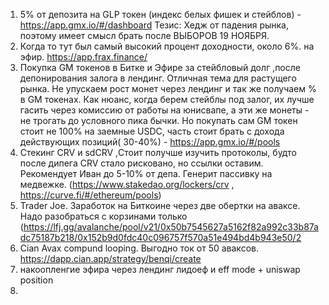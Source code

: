 1. 5% от депозита на GLP токен (индекс белых фишек и стейблов) - https://app.gmx.io/#/dashboard Тезис: Хедж от падения рынка, поэтому имеет смысл брать после ВЫБОРОВ 19 НОЯБРЯ.
2. Когда то тут был самый высокий процент доходности, около 6%. на эфир. https://app.frax.finance/
3.  Покупка GM токенов в Битке и Эфире за стейбловый долг ,после депонирования залога в лендинг. Отличная тема для растущего рынка. Не упускаем рост монет через лендинг и так же получаем % в GM токенах. Как нюанс, когда берем стейблы под залог, их лучше гасить через комиссию от работы на юнисвапе, а эти же монеты - не трогать до условного пика бычки. Но покупать сам GM токен стоит не 100% на заемные USDC, часть стоит брать с дохода  действующих позиций( 30-40%) - https://app.gmx.io/#/pools
4. Стекинг CRV и sdCRV ,Стоит получше изучить протоколы, будто после дипега CRV стало рисковано, но ссылки оставим. Рекомендует Иван до 5-10% от депа. Генерит пассивку на медвежке. (https://www.stakedao.org/lockers/crv , https://curve.fi/#/ethereum/pools)
5. Trader Joe. Заработок на Биткоине через две обертки на аваксе. Надо разобраться с корзинами только (https://lfj.gg/avalanche/pool/v21/0x50b7545627a5162f82a992c33b87adc75187b218/0x152b9d0fdc40c096757f570a51e494bd4b943e50/2
6. Cian Avax compund looping. Выгодно ток от 50 аваксов. https://dapp.cian.app/strategy/benqi/create
7. накоопленгие эфира через лендинг лидоеф и eff mode + uniswap position
8. 